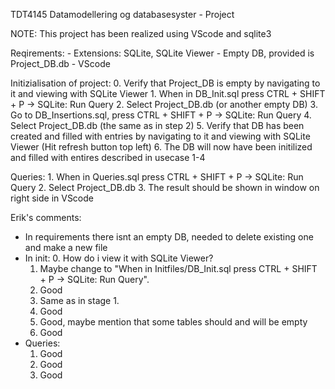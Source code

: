 TDT4145 Datamodellering og databasesyster - Project

NOTE: 
This project has been realized using VScode and sqlite3

Reqirements:
    - Extensions: SQLite, SQLite Viewer
    - Empty DB, provided is Project_DB.db
    - VScode

Initizialisation of project:
    0. Verify that Project_DB is empty by navigating to it and viewing with SQLite Viewer
    1. When in DB_Init.sql press CTRL + SHIFT + P -> SQLite: Run Query
    2. Select Project_DB.db (or another empty DB)
    3. Go to DB_Insertions.sql, press CTRL + SHIFT + P -> SQLite: Run Query
    4. Select Project_DB.db (the same as in step 2)
    5. Verify that DB has been created and filled with entries by navigating to it and viewing with SQLite Viewer (Hit refresh button top left)
    6. The DB will now have been initilized and filled with entires described in usecase 1-4

Queries:
    1. When in Queries.sql press CTRL + SHIFT + P -> SQLite: Run Query
    2. Select Project_DB.db
    3. The result should be shown in window on right side in VScode


Erik's comments:
 - In requirements there isnt an empty DB, needed to delete existing one and make a new file
 - In init:
    0. How do i view it with SQLite Viewer?
    1. Maybe change to "When in Initfiles/DB_Init.sql press CTRL + SHIFT + P -> SQLite: Run Query".
    2. Good
    3. Same as in stage 1.
    4. Good
    5. Good, maybe mention that some tables should and will be empty
    6. Good
- Queries:
    1. Good
    2. Good
    3. Good